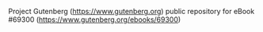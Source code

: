 Project Gutenberg (https://www.gutenberg.org) public repository for
eBook #69300 (https://www.gutenberg.org/ebooks/69300)
